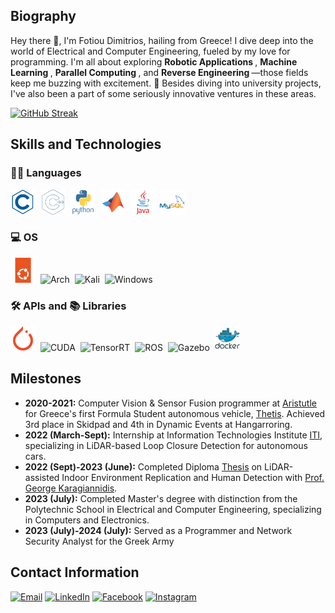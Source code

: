 ## Biography
Hey there 👋, I'm Fotiou Dimitrios, hailing from Greece! I dive deep into the world of Electrical and Computer Engineering, fueled by my love for programming. I'm all about exploring <b>Robotic Applications </b>, <b> Machine Learning </b>, <b> Parallel Computing </b>, and <b> Reverse Engineering </b>—those fields keep me buzzing with excitement. 🚀 Besides diving into university projects, I've also been a part of some seriously innovative ventures in these areas.

[![GitHub Streak](http://github-readme-streak-stats.herokuapp.com?user=dimfot3&theme=dark&background=000000)](https://git.io/streak-stats)

## Skills and Technologies
### 👨‍💻 Languages
<div>
  <img src="https://github.com/devicons/devicon/blob/master/icons/c/c-line.svg" title="C" alt="C" width="40" height="40"/>&nbsp;
  <img src="https://github.com/devicons/devicon/blob/master/icons/cplusplus/cplusplus-line.svg" title="Cpp" alt="Cpp" width="40" height="40"/>&nbsp;
  <img src="https://github.com/devicons/devicon/blob/master/icons/python/python-original-wordmark.svg" title="Python" alt="Python" width="40" height="40"/>&nbsp;
  <img src="https://github.com/devicons/devicon/blob/master/icons/matlab/matlab-original.svg" title="Matlab" alt="Matlab" width="40" height="40"/>&nbsp;
  <img src="https://github.com/devicons/devicon/blob/master/icons/java/java-original-wordmark.svg" title="Java" alt="Java" width="40" height="40"/>&nbsp;
  <img src="https://github.com/devicons/devicon/blob/master/icons/mysql/mysql-original-wordmark.svg" title="Java" alt="Java" width="40" height="40"/>&nbsp;
</div>

### 💻 OS
<div>
  <img src="https://github.com/devicons/devicon/blob/master/icons/ubuntu/ubuntu-original.svg" title="Ubuntu" alt="Ubuntu" width="40" height="40"/>&nbsp;
  <img src="https://drive.google.com/uc?id=1elcj-S3-Iz_855kD-JwUtT-m26nKCAyD" title="Arch" alt="Arch" width="40" height="40"/>&nbsp;
  <img src="https://drive.google.com/uc?id=1NoI7_oswXi8R4GAWdJH2rsazYjJZvrgi" title="Kali" alt="Kali" width="40" height="40"/>&nbsp;
  <img src="https://drive.google.com/uc?id=1ikXUhLTcQMJ-Pqt2LHyquu1xIkQM9Ln_" title="Windows" alt="Windows" width="40" height="40"/>&nbsp;
</div>

### 🛠️ APIs and 📚 Libraries
<div>
  <img src="https://github.com/devicons/devicon/blob/master/icons/pytorch/pytorch-original.svg" title="Pytorch" alt="Pytorch" width="40" height="40"/>&nbsp;
  <img src="https://drive.google.com/uc?id=1g583PJtWAuSyMm2Z5atk7qeKWbYGHaOY" title="CUDA" alt="CUDA" width="40" height="40"/>&nbsp;
  <img src="https://drive.google.com/uc?id=1CQuOaPzeT-NhMRZPsCWSOQdlJrWtjSg9" title="TensorRT" alt="TensorRT" width="40" height="40"/>&nbsp;
  <img src="https://drive.google.com/uc?id=1_1kfzh91zjYXnqzYnKlAWQGuypb-h8mH" title="ROS" alt="ROS" width="80" height="40"/>&nbsp;
  <img src="https://drive.google.com/uc?id=1A-ioame075CIn7kP8eKMZKTzCiZtcbIb" title="Gazebo" alt="Gazebo" width="40" height="40"/>&nbsp;
  <img src="https://github.com/devicons/devicon/blob/master/icons/docker/docker-original-wordmark.svg" title="Docker" alt="Docker" width="40" height="40"/>&nbsp;
</div>

## Milestones

- **2020-2021:** Computer Vision & Sensor Fusion programmer at [Aristutle](https://www.aristurtle.gr/) for Greece's first Formula Student autonomous vehicle, [Thetis](https://www.aristurtle.gr/thetisdv/). Achieved 3rd place in Skidpad and 4th in Dynamic Events at Hangarroring.
- **2022 (March-Sept):** Internship at Information Technologies Institute [ITI](https://www.iti.gr/iti/en/home/), specializing in LiDAR-based Loop Closure Detection for autonomous cars.
- **2022 (Sept)-2023 (June):** Completed Diploma [Thesis](https://drive.google.com/file/d/1bU3LGlbmP9Ni8-itYjfeBEJv9t3pE1vR/view?pli=1) on LiDAR-assisted Indoor Environment Replication and Human Detection with [Prof. George Karagiannidis](https://scholar.google.com/citations?user=7FZ1r94AAAAJ).
- **2023 (July):** Completed Master's degree with distinction from the Polytechnic School in Electrical and Computer Engineering, specializing in Computers and Electronics.
- **2023 (July)-2024 (July):** Served as a Programmer and Network Security Analyst for the Greek Army

## Contact Information
[![Email](https://img.shields.io/badge/Email-D14836?style=for-the-badge&logo=gmail&logoColor=white)](mailto:fotiou.dimitris3@gmail.com) 
[![LinkedIn](https://img.shields.io/badge/LinkedIn-0077B5?style=for-the-badge&logo=linkedin&logoColor=white)](https://gr.linkedin.com/in/dimitrios-fotiou-a74200189?trk=people-guest_people_search-card) 
[![Facebook](https://img.shields.io/badge/Facebook-1877F2?style=for-the-badge&logo=facebook&logoColor=white)](https://www.facebook.com/fotiou3) 
[![Instagram](https://img.shields.io/badge/Instagram-E4405F?style=for-the-badge&logo=instagram&logoColor=white)](https://www.instagram.com/dimitrisfwtiou/)

